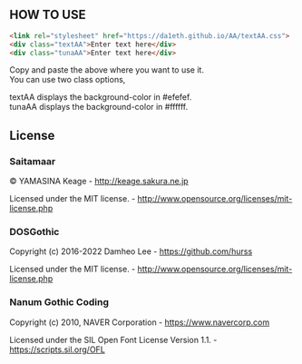 ## HOW TO USE
```html
<link rel="stylesheet" href="https://da1eth.github.io/AA/textAA.css">
<div class="textAA">Enter text here</div>
<div class="tunaAA">Enter text here</div>
```
Copy and paste the above where you want to use it.  
You can use two class options,

textAA displays the background-color in #efefef.  
tunaAA displays the background-color in #ffffff.

## License
### Saitamaar

© YAMASINA Keage - http://keage.sakura.ne.jp

Licensed under the MIT license. - http://www.opensource.org/licenses/mit-license.php

### DOSGothic

Copyright (c) 2016-2022 Damheo Lee - https://github.com/hurss

Licensed under the MIT license. - http://www.opensource.org/licenses/mit-license.php

### Nanum Gothic Coding
Copyright (c) 2010, NAVER Corporation - https://www.navercorp.com

Licensed under the SIL Open Font License Version 1.1. - https://scripts.sil.org/OFL